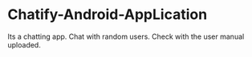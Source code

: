 # Chatify-Android-AppLication
Its a chatting app.
Chat with random users.
Check with the user manual uploaded.
